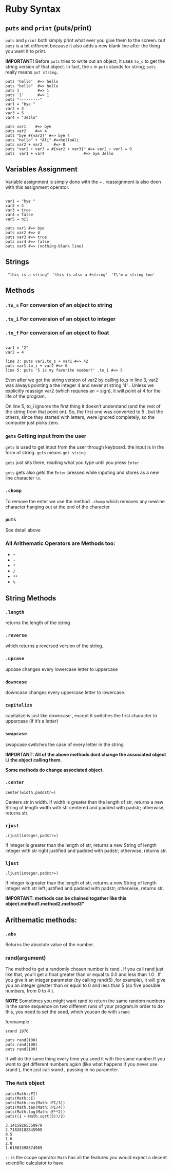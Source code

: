
# Ruby Syntax

## `puts` and `print` (puts/print)

`puts` and `print` both simply print what ever you give them to the screen. but `puts` is a bit different because it also adds a new blank line after the thing you want it to print.

**IMPORTANT!**
Before `puts` tries to write out an object, it uses `to_s` to get the string version of that object.
In fact, the `s` in `puts` stands for string; `puts` really means `put string`.


```
puts 'hello'  #=> hello
puts "hello"  #=> hello
puts 1        #=> 1
puts '1'      #=> 1
puts "---------"
var1 = "bye "
var2 = 4
var3 = 5
var4 = "Jello"

puts var1    #=> bye
puts var2    #=> 4
puts "bye #{var2}" #=> bye 4
puts "hello" + "Ali" #=>helloAli
puts var2 + var2     #=> 8
puts "var2 + var3 = #{var2 + var3}" #=> var2 + var3 = 9
puts  var1 + var4                 #=> bye Jello
```


## Variables Assignment

Variable assignment is simply done with the `=` .
reassignment is also doen with this assignment operator.

```

var1 = "bye "
var2 = 4
var3 = true
var4 = false
var5 = nil

puts var1 #=> bye 
puts var2 #=> 4
puts var3 #=> true
puts var4 #=> false
puts var5 #=> (nothing-blank line)

```
## Strings

` "this is a string"`
` 'this is also a #string'`
` 'I\'m a string too'`

## Methods

### `.to_s` For conversion of an object to string

### `.to_i` For conversion of an object to integer
### `.to_f` For conversion of an object to float   

```

var1 = "2"
var2 = 4

line 3: puts var2.to_s + var1 #=> 42
puts var1.to_i + var2 #=> 6
line 5: puts '5 is my favorite number!' .to_i #=> 5

```
Even after we got the string version of var2 by calling to_s in line 3, var2 was always pointing a the integer 4 and never at string '4' . Unless we explicitly reassign var2 (which requires an = sign), it will point at 4 for the life of the program.

On line 5, to_i ignores the first thing it doesn’t understand (and the rest of the string from that point on). So, the first one was converted to 5 , but the others, since they started with letters, were ignored completely, so the computer just picks zero.

### `gets` Getting input from the user

`gets` is used to get input from the user through keyboard. the input is in the form of string. `gets` means `get string`

`gets` just sits there, reading what you type until you press `Enter` .

`gets` gets also gets the `Enter` pressed while inputing and stores as a new line character `\n`.

### `.chomp` 

To remove the enter we use the method `.chomp` which removes any newline character hanging out at the end of the character

### `puts` 

See detail above

### All Arithematic Operators are Methods too: 

- `+`
- `-`
- `*`
- `/`
- `**`
- `%`

## String Methods

### `.length`

returns the length of the string

### `.reverse`

which returns a reversed version of the string.

### `.upcase`

upcase changes every lowercase letter to uppercase

### `downcase`

downcase changes every uppercase letter to lowercase.

### `capitalize`

capitalize is just like downcase , except it switches the first character to uppercase (if it’s a letter)

### `swapcase` 

swapcase switches the case of every letter in the string

**IMPORTANT: All of the above methods dont change the associated object i.i the object calling them.**


**Some methods do change associated object.**

### `.center`  

`center(width,paddstr=)`

Centers str in width. If width is greater than the length of str, returns a new String of length width with str centered and padded with padstr; otherwise, returns str.

### `rjust`

`.rjust(integer,padstr=)`

If integer is greater than the length of str, returns a new String of length integer with str right justified and padded with padstr; otherwise, returns str.

### `ljust`

`.ljust(integer,padstr=)`

If integer is greater than the length of str, returns a new String of length integer with str left justified and padded with padstr; otherwise, returns str.

**IMPORTANT: methods can be chained togather like this
object.method1.method2.method3"**

## Arithematic methods:

### `.abs`

Returns the absolute value of the number.

### rand(argument)

The method to get a randomly chosen number is rand . If you call rand just like that, you’ll get a float greater than or equal to 0.0 and less than 1.0 . If you give it an integer parameter (by calling rand(5) ,for example), it will give you an integer greater than or equal to 0 and less than 5 (so five possible
numbers, from 0 to 4 ).

**NOTE** Sometimes you might want rand to return the same random numbers in the same sequence on two different runs of your program.In order to do this, you need to set the seed, which youcan do with `srand`

forexample :

```
srand 1976

puts rand(100)
puts rand(100)
puts rand(100)
```
It will do the same thing every time you seed it with the same number.If you want to get different numbers again (like what happens if you never use srand ), then just call srand , passing in no parameter.

### The `Math` object

```
puts(Math::PI)
puts(Math::E)
puts(Math.cos(Math::PI/3))
puts(Math.tan(Math::PI/4))
puts(Math.log(Math::E**2))
puts((1 + Math.sqrt(5))/2)

3.14159265358979
2.71828182845905
0.5
1.0
2.0
1.61803398874989
```
`::` is the scope operator
`Math` has all the features you would expect a decent
scientific calculator to have
